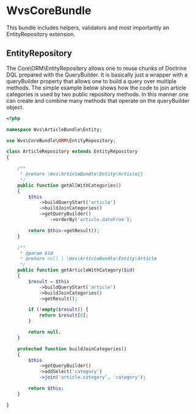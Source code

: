# WvsCoreBundle
This bundle includes helpers, validators and most importantly an EntityRepository extension.

## EntityRepository
The Core\ORM\EntityRepository allows one to reuse chunks of Doctrine DQL prepared with the QueryBuilder. It is basically
just a wrapper with a queryBuilder property that allows one to build a query over multiple methods. The simple example
below shows how the code to join article categories is used by two public repository methods.
In this manner one can create and combine many methods that operate on the queryBuilder object.

```php
<?php

namespace Wvs\ArticleBundle\Entity;

use Wvs\CoreBundle\ORM\EntityRepository;

class ArticleRepository extends EntityRepository
{

    /**
     * @return \Wvs\ArticleBundle\Entity\Article[]
     */
    public function getAllWithCategories()
    {
        $this
            ->buildQueryStart('article')
            ->buildJoinCategories()
            ->getQueryBuilder()
                ->orderBy('article.dateFrom');

        return $this->getResult();
    }

    /**
     * @param $id
     * @return null | \Wvs\ArticleBundle\Entity\Article
     */
    public function getArticleWithCategory($id)
    {
        $result = $this
            ->buildQueryStart('article')
            ->buildJoinCategories()
            ->getResult();

        if (!empty($result)) {
            return $result[0];
        }

        return null;
    }

    protected function buildJoinCategories()
    {
        $this
            ->getQueryBuilder()
            ->addSelect('category')
            ->join('article.category', 'category');

        return $this;
    }

}

```